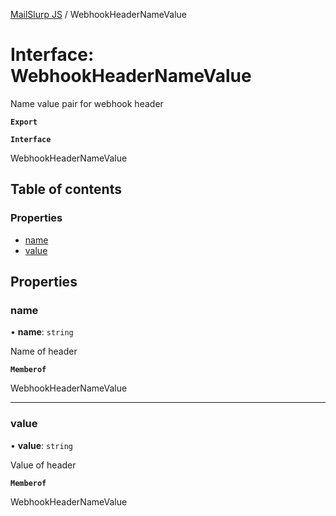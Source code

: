 [MailSlurp JS](../README.md) / WebhookHeaderNameValue

# Interface: WebhookHeaderNameValue

Name value pair for webhook header

**`Export`**

**`Interface`**

WebhookHeaderNameValue

## Table of contents

### Properties

- [name](WebhookHeaderNameValue.md#name)
- [value](WebhookHeaderNameValue.md#value)

## Properties

### name

• **name**: `string`

Name of header

**`Memberof`**

WebhookHeaderNameValue

___

### value

• **value**: `string`

Value of header

**`Memberof`**

WebhookHeaderNameValue
